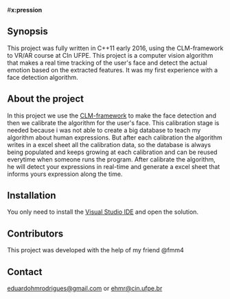 #**x:pression**

## Synopsis

This project was fully written in C++11 early 2016, using the CLM-framework to VR/AR course at CIn UFPE. This project is a computer vision algorithm that makes a real time tracking of the user's face and detect the actual emotion based on the extracted features. It was my first experience with a face detection algorithm.

## About the project

In this project we use the [CLM-framework](github.com/TadasBaltrusaitis/CLM-framework) to make the face detection and then we calibrate the algorithm for the user's face. This calibration stage is needed because i was not able to create a big database to teach my algorithm about human expressions. But after each calibration the algorithm writes in a excel sheet all the calibration data, so the database is always being populated and keeps growing at each calibration and can be reused everytime when someone runs the program. After calibrate the algorithm, he will detect your expressions in real-time and generate a excel sheet that informs yours expression along the time.

## Installation

You only need to install the [Visual Studio IDE](www.visualstudio.com) and open the solution.

## Contributors

This project was developed with the help of my friend @fmm4

## Contact
eduardohmrodrigues@gmail.com or ehmr@cin.ufpe.br